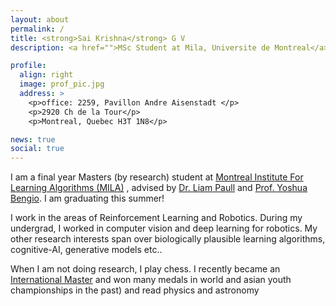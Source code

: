 ```yaml
---
layout: about
permalink: /
title: <strong>Sai Krishna</strong> G V
description: <a href="">MSc Student at Mila, Universite de Montreal</a>. Researcher

profile:
  align: right
  image: prof_pic.jpg
  address: >
    <p>office: 2259, Pavillon Andre Aisenstadt </p>
    <p>2920 Ch de la Tour</p>
    <p>Montreal, Quebec H3T 1N8</p>

news: true
social: true
---
```


I am a final year Masters (by research) student at 
<a href="https://mila.quebec/en/">Montreal Institute For Learning Algorithms (MILA)</a> , advised by <a href="http://liampaull.ca/">Dr. Liam Paull</a> and [Prof. Yoshua Bengio](https://mila.quebec/en/person/bengio-yoshua/). I am graduating this summer!

I work in the areas of Reinforcement Learning and Robotics. During my undergrad, I worked in computer vision and deep learning for robotics. My other research interests span over biologically plausible learning algorithms, cognitive-AI, generative models etc.. 

When I am not doing research, I play chess. I recently became an [International Master](http://ratings.fide.com/card.phtml?event=5028280) and won many medals in world and asian youth championships in the past) and read physics and astronomy